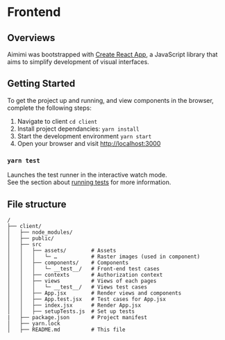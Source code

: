 # Frontend

## Overviews

Aimimi was bootstrapped with [Create React App](https://github.com/facebook/create-react-app), a JavaScript library that aims to simplify development of visual interfaces.

## Getting Started

To get the project up and running, and view components in the browser, complete the following steps:

1. Navigate to client
   `cd client`
2. Install project dependancies:
   `yarn install`
3. Start the development environment
   `yarn start`
4. Open your browser and visit <http://localhost:3000>

### `yarn test`

Launches the test runner in the interactive watch mode.\
See the section about [running tests](https://facebook.github.io/create-react-app/docs/running-tests) for more information.

## File structure

```
/
├── client/
│   ├── node_modules/
│   ├── public/
│   ├── src
│   │   ├── assets/        # Assets
│   │   │   └─ …           # Raster images (used in component)
│   │   ├── components/    # Components
│   │   │   └─ __test__/   # Front-end test cases
│   │   ├── contexts       # Authorization context
│   │   ├── views          # Views of each pages
│   │   │   └─ __test__/   # Views test cases
│   │   ├── App.jsx        # Render views and components
│   │   ├── App.test.jsx   # Test cases for App.jsx
│   │   ├── index.jsx      # Render App.jsx
│   │   ├── setupTests.js  # Set up tests
|   ├── package.json       # Project manifest
│   ├── yarn.lock
│   ├── README.md          # This file
```
